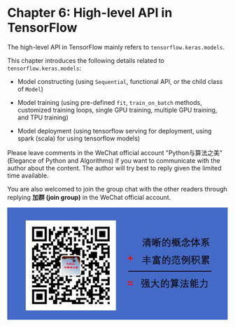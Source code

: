 # Chapter 6: High-level API in TensorFlow

The high-level API in TensorFlow mainly refers to `tensorflow.keras.models`.

This chapter introduces the following details related to `tensorflow.keras.models`:

* Model constructing (using `Sequential`, functional API, or the child class of `Model`)

* Model training (using pre-defined `fit`, `train_on_batch` methods, customized training loops, single GPU training, multiple GPU training, and TPU training)

* Model deployment (using tensorflow serving for deployment, using spark (scala) for using tensorflow models)


Please leave comments in the WeChat official account "Python与算法之美" (Elegance of Python and Algorithms) if you want to communicate with the author about the content. The author will try best to reply given the limited time available.

You are also welcomed to join the group chat with the other readers through replying **加群 (join group)** in the WeChat official account.

![image.png](../data/Python与算法之美logo.jpg)
